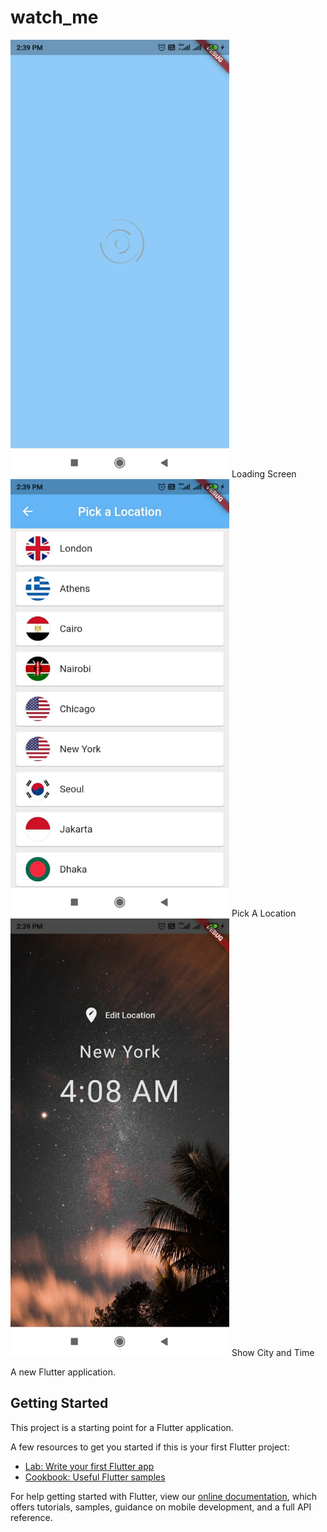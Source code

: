 # watch_me

<img src="https://github.com/Bhismydv/watch_me/blob/main/loading.jpeg" width="350" title="hover text">
Loading Screen

<img src="https://github.com/Bhismydv/watch_me/blob/main/location.jpeg" width="350" title="hover text">
Pick A Location

<img src="https://github.com/Bhismydv/watch_me/blob/main/mainscreen.jpeg" width="350" title="hover text">
Show City and Time

A new Flutter application.

## Getting Started

This project is a starting point for a Flutter application.

A few resources to get you started if this is your first Flutter project:

- [Lab: Write your first Flutter app](https://flutter.dev/docs/get-started/codelab)
- [Cookbook: Useful Flutter samples](https://flutter.dev/docs/cookbook)

For help getting started with Flutter, view our
[online documentation](https://flutter.dev/docs), which offers tutorials,
samples, guidance on mobile development, and a full API reference.
